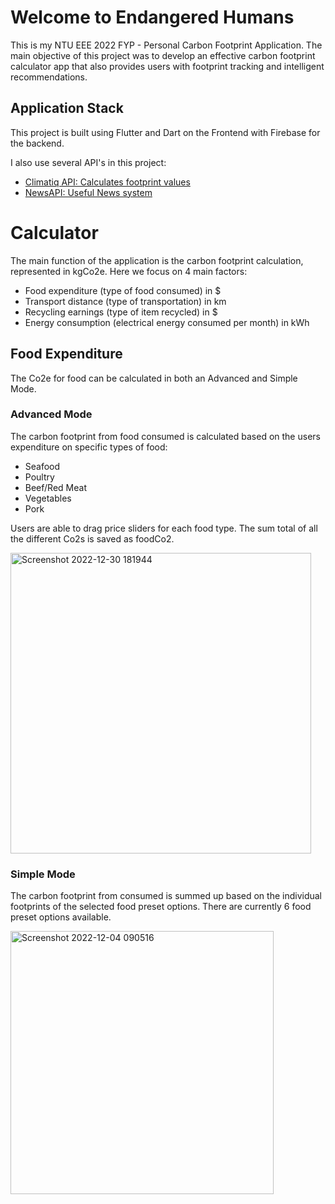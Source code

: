 # Welcome to Endangered Humans

This is my NTU EEE 2022 FYP - Personal Carbon Footprint Application. The main objective of this project was to develop an effective carbon footprint calculator app that also provides users with footprint tracking and intelligent recommendations.

## Application Stack

This project is built using Flutter and Dart on the Frontend with Firebase for the backend.

I also use several API's in this project:

- [Climatiq API: Calculates footprint values](https://www.climatiq.io/)
- [NewsAPI: Useful News system](https://newsapi.org/)

# Calculator

The main function of the application is the carbon footprint calculation, represented in kgCo2e. Here we focus on 4 main factors:

- Food expenditure (type of food consumed) in $
- Transport distance (type of transportation) in km
- Recycling earnings (type of item recycled) in $
- Energy consumption (electrical energy consumed per month) in kWh

## Food Expenditure

The Co2e for food can be calculated in both an Advanced and Simple Mode. 

### Advanced Mode
The carbon footprint from food consumed is calculated based on the users expenditure on specific types of food:
- Seafood
- Poultry
- Beef/Red Meat
- Vegetables
- Pork

Users are able to drag price sliders for each food type. The sum total of all the different Co2s is saved as foodCo2.

<img width="481" alt="Screenshot 2022-12-30 181944" src="https://user-images.githubusercontent.com/66048526/210059779-7105c131-f956-4d81-8e7c-0e937efcf689.png">

### Simple Mode
The carbon footprint from consumed is summed up based on the individual footprints of the selected food preset options. There are currently 6 food preset options available.

<img width="421" alt="Screenshot 2022-12-04 090516" src="https://user-images.githubusercontent.com/66048526/210060054-5e4d112a-7655-411d-90a2-d28746b4b614.png">
